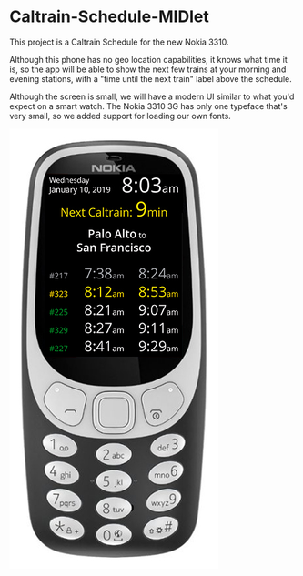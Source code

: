 # Caltrain-Schedule-MIDlet

This project is a Caltrain Schedule for the new Nokia 3310.

Although this phone has no geo location capabilities, it knows what time it is, so the app will be able to show the next few trains at your morning and evening stations, with a "time until the next train" label above the schedule.

Although the screen is small, we will have a modern UI similar to what you'd expect on a smart watch. The Nokia 3310 3G has only one typeface that's very small, so we added support for loading our own fonts. 

![alt text](https://raw.githubusercontent.com/woodie/Caltrain-Schedule-MIDlet/master/docs/mock.jpg)
